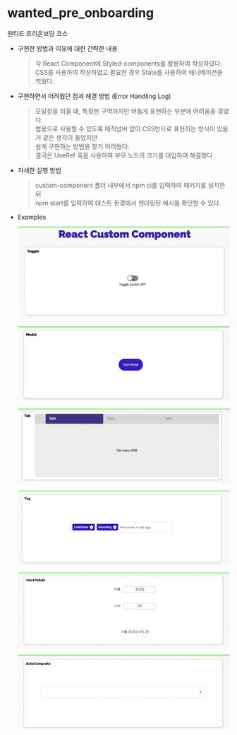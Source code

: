 # wanted_pre_onboarding
원티드 프리온보딩 코스

- 구현한 방법과 이유에 대한 간략한 내용
  > 각 React Component에 Styled-components를 활용하여 작성하였다.<br>
  > CSS를 사용하여 작성하였고 필요한 경우 State를 사용하여 애니메이션을 띄웠다.

- 구현하면서 어려웠던 점과 해결 방법 (Error Handling Log)

  > 모달창을 띄울 떄, 특정한 구역까지만 어둡게 표현하는 부분에 어려움을 겪었다.<br>
  > 범용으로 사용할 수 있도록 매직넘버 없이 CSS만으로 표현하는 방식이 있을거 같은 생각이 들었지만<br>
  > 쉽게 구현하는 방법을 찾기 어려웠다.<br>
  > 결국은 UseRef 훅을 사용하여 부모 노드의 크기를 대입하여 해결했다.

- 자세한 실행 방법

  > custom-component 폴더 내부에서 npm ci를 입력하여 패키지를 설치한 뒤<br>
  > npm start를 입력하여 테스트 환경에서 렌더링된 예시를 확인할 수 있다.


- Examples 

  ![](https://github.com/exxocism/wanted_pre_onboarding/raw/main/output/01_Toggle.gif)

  ![](https://github.com/exxocism/wanted_pre_onboarding/raw/main/output/02_Modal.gif)

  ![](https://github.com/exxocism/wanted_pre_onboarding/raw/main/output/03_Tab.gif)

  ![](https://github.com/exxocism/wanted_pre_onboarding/raw/main/output/04_Tag.gif)

  ![](https://github.com/exxocism/wanted_pre_onboarding/raw/main/output/05_ClickToEdit.gif)

  ![](https://github.com/exxocism/wanted_pre_onboarding/raw/main/output/06_AutoComplete.gif)
    
